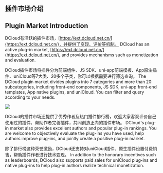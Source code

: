 ## 插件市场介绍
## Plugin Market Introduction

DCloud有活跃的插件市场，[https://ext.dcloud.net.cn/](https://ext.dcloud.net.cn/)，并提供了变现、评价等机制。
DCloud has an active plug-in market, [https://ext.dcloud.net.cn/](https://ext.dcloud.net.cn/), and provides mechanisms such as monetization and evaluation.

DCloud插件市场将插件分为前端组件、JS SDK、uni-app前端模板、App原生插件、uniCloud等7大类、20多个子类，你可以根据需要进行筛选查询。
The DCloud plugin market divides plugins into 7 categories and more than 20 subcategories, including front-end components, JS SDK, uni-app front-end templates, App native plugins, and uniCloud. You can filter and query according to your needs.

![](https://vkceyugu.cdn.bspapp.com/VKCEYUGU-f184e7c3-1912-41b2-b81f-435d1b37c7b4/42e7ac52-2060-46d6-8712-72afdf272593.png)

DCloud的插件市场还提供了优秀作者及热门插件排行榜，欢迎大家客观评价自己使用过的插件，帮助作者完善插件，共同创造正向的插件市场。
DCloud's plug-in market also provides excellent authors and popular plug-in rankings. You are welcome to objectively evaluate the plug-ins you have used, help authors improve plug-ins, and jointly create a positive plug-in market.

除了排行榜这种荣誉激励，DCloud还支持对uniCloud插件、原生插件设置付费销售，帮助插件作者进行技术变现。
In addition to the honorary incentives such as leaderboards, DCloud also supports paid sales for uniCloud plug-ins and native plug-ins to help plug-in authors realize technical monetization.
